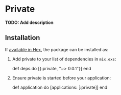 # Private

**TODO: Add description**

## Installation

If [available in Hex](https://hex.pm/docs/publish), the package can be installed as:

  1. Add private to your list of dependencies in `mix.exs`:

        def deps do
          [{:private, "~> 0.0.1"}]
        end

  2. Ensure private is started before your application:

        def application do
          [applications: [:private]]
        end

